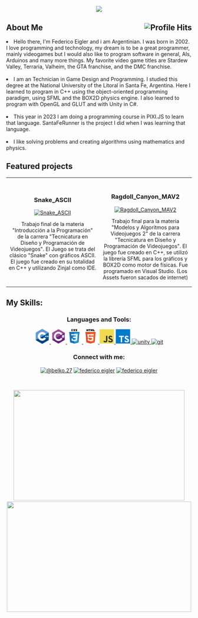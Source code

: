 <p align="center">
<img align="center" src="https://64.media.tumblr.com/4e67f2f2d4d2fcab4e8f6a9e5ccb3588/tumblr_ommxx7WK3p1tk7m95o1_540.gifv">
<h3 align="center"></h3>
</p>
<h2>About Me <img align="right" alt="Profile Hits" src="https://komarev.com/ghpvc/?username=b3lko&label=Profile%20views&color=0e75b6&style=flat" alt="b3lko"></h2>

<li>Hello there, I'm Federico Eigler and i am Argentinian. I was born in 2002. I love programming and technology, my dream is to be a great programmer, mainly videogames but I would also like to program software in general, AIs, Arduinos and many more things. My favorite video game titles are Stardew Valley, Terraria, Valheim, the GTA franchise, and the DMC franchise.</li>
</br>
<li>I am an Technician in Game Design and Programming. I studied this degree at the National University of the Litoral in Santa Fe, Argentina. Here I learned to program in C++ using the object-oriented programming paradigm, using SFML and the BOX2D physics engine. I also learned to program with OpenGL and GLUT and with Unity in C#.</li>
</br>
<li>This year in 2023 I am doing a programming course in PIXI.JS to learn that language. SantaFeRunner is the project I did when I was learning that language.</li>
</br>
<li>I like solving problems and creating algorithms using mathematics and physics.</li>

<h2>Featured projects</h2>
<table>
    <tr>
    <td width="50%">
    <h3 align="center">Snake_ASCII</h3>
    <div align="center">
    <a href="https://github.com/B3lko/Snake_ASCII" target="_blank"><img src="https://repository-images.githubusercontent.com/528631993/1d0b66d0-8555-4cfb-971e-0d2ab837d5d5" width="400" alt="Snake_ASCII"></a>
    <p>Trabajo final de la materia "Introducción a la Programación" de la carrera "Tecnicatura en Diseño y Programación de Videojuegos". El Juego se trata del clásico "Snake" con gráficos ASCII. El juego fue creado en su totalidad en C++ y utilizando ZinjaI como IDE.</p>
    </div>                                                                                
    </td>
    </div>
    <td width="50%">
    </br>
    <h3 align="center">Ragdoll_Canyon_MAV2</h3>
    <div align="center">
    <a href="https://github.com/B3lko/Ragdoll_Canyon_MAV2" target="_blank"><img src="https://repository-images.githubusercontent.com/677261531/f5364158-766c-4ec9-a214-1e17b66aff60" width="400" alt="Ragdoll_Canyon_MAV2"></a>
    <p>Trabajo final para la materia "Modelos y Algoritmos para Videojuegos 2" de la carrera "Tecnicatura en Diseño y Programación de Videojuegos". El juego fue creado en C++, se utilizó la librería SFML para los gráficos y BOX2D como motor de físicas. Fue programado en  Visual Studio. (Los Assets fueron sacados de internet)</p>
    </div>                                                                                
    </td>
    </div>                                                             
</table>
</div>

<h2> My Skills: </h2>

<h3 align="center">Languages and Tools: </h3>
<p align="center"> 
<a href="https://www.w3schools.com/cpp/" target="_blank" rel="noreferrer"> <img src="https://raw.githubusercontent.com/devicons/devicon/master/icons/cplusplus/cplusplus-original.svg" alt="cplusplus" width="40" height="40"/> </a> <a href="https://www.w3schools.com/cs/" target="_blank" rel="noreferrer"> <img src="https://raw.githubusercontent.com/devicons/devicon/master/icons/csharp/csharp-original.svg" alt="csharp" width="40" height="40"/> </a> <a href="https://www.w3schools.com/css/" target="_blank" rel="noreferrer"> <img src="https://raw.githubusercontent.com/devicons/devicon/master/icons/css3/css3-original-wordmark.svg" alt="css3" width="40" height="40"/> </a> <a href="https://www.w3.org/html/" target="_blank" rel="noreferrer"> <img src="https://raw.githubusercontent.com/devicons/devicon/master/icons/html5/html5-original-wordmark.svg" alt="html5" width="40" height="40"/> </a> <a href="https://developer.mozilla.org/en-US/docs/Web/JavaScript" target="_blank" rel="noreferrer"> <img src="https://raw.githubusercontent.com/devicons/devicon/master/icons/javascript/javascript-original.svg" alt="javascript" width="40" height="40"/> </a> <a href="https://www.typescriptlang.org/" target="_blank" rel="noreferrer"> <img src="https://raw.githubusercontent.com/devicons/devicon/master/icons/typescript/typescript-original.svg" alt="typescript" width="40" height="40"/> </a> <a href="https://unity.com/" target="_blank" rel="noreferrer"> <img src="https://www.vectorlogo.zone/logos/unity3d/unity3d-icon.svg" alt="unity" width="40" height="40"/> </a> <a href="https://git-scm.com/" target="_blank" rel="noreferrer"> <img src="https://www.vectorlogo.zone/logos/git-scm/git-scm-icon.svg" alt="git" width="40" height="40"/> </a></p>



<h3 align="center">Connect with me:</h3>
<p align="center">
<a href="https://instagram.com/belko.27" target="blank"><img align="center" src="https://raw.githubusercontent.com/rahuldkjain/github-profile-readme-generator/master/src/images/icons/Social/instagram.svg" alt="@belko.27" height="40" width="40" /></a>
<a href="https://linkedin.com/in/federico-eigler-2b3194283" target="blank"><img align="center" src="https://raw.githubusercontent.com/rahuldkjain/github-profile-readme-generator/master/src/images/icons/Social/linked-in-alt.svg" alt="federico eigler" height="30" width="40" /></a>
<a href="https://www.youtube.com/channel/UChQtf6dZxhZ1icos6gf81Ng" target="blank"><img align="center" src="https://raw.githubusercontent.com/rahuldkjain/github-profile-readme-generator/master/src/images/icons/Social/youtube.svg" alt="federico eigler" height="30" width="40" /></a>
</p>

</br>

<p align="center">
 <img height="300" width="464" src="https://github-readme-stats.vercel.app/api/top-langs/?username=B3lko&theme=gotham&hide_border=false&include_all_commits=false&count_private=false&layout=compact"/>
<img height="300" width="500" src="https://github-readme-stats.vercel.app/api?username=B3lko&theme=gotham&hide_border=false&include_all_commits=false&count_private=false"/>
</p>
